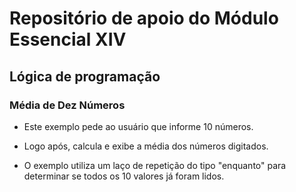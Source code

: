 # Repositório de apoio do Módulo Essencial XIV

## Lógica de programação

### Média de Dez Números

- Este exemplo pede ao usuário que informe 10 números.

- Logo após, calcula e exibe a média dos números digitados.

- O exemplo utiliza um laço de repetição do tipo "enquanto" para determinar se todos os 10 valores já foram lidos.
